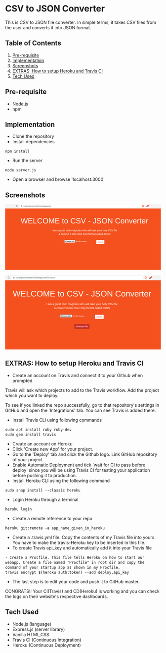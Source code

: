 # CSV to JSON Converter
This is CSV to JSON file converter. In simple terms, it takes CSV files from the user and converts it into JSON format.

## Table of Contents
1. [Pre-requisite](#pre-requisite)
1. [Implementation](#implementation)
1. [Screenshots](#screenshots)
1. [EXTRAS: How to setup Heroku and Travis CI](#extras:-how-to-setup-heroku-and-travis-ci)
1. [Tech Used](#tech-used)


## Pre-requisite
- Node.js
- npm

## Implementation
- Clone the repository
- Install dependencies 
```
npm install
```
- Run the server
```
node server.js
```
- Open a browser and browse 'localhost:3000'

## Screenshots
![](./img/main.png)

![](./img/download.png)

## EXTRAS: How to setup Heroku and Travis CI
- Create an account on Travis and connect it to your Github when prompted. 

Travis will ask which projects to add to the Travis workflow. Add the project which you want to deploy. 

To see if you linked the repo successfully, go to that repository's settings in GitHub and open the 'Integrations' tab. You can see Travis is added there. 

- Install Travis CLI using following commands
```
sudo apt install ruby ruby-dev
sudo gem install travis
```
- Create an account on Heroku
- Click 'Create new App' for your project.
- Go to the 'Deploy' tab and click the Github logo. Link GitHub repository of your project
- Enable Automatic Deployment and tick 'wait for CI to pass before deploy' since you will be using Travis CI for testing your application before pushing it to production.
- Install Heroku CLI using the following command
```
sudo snap install --classic heroku
```
- Login Heroku through a terminal
```
heroku login
```
- Create a remote reference to your repo
```
heroku git:remote -a app_name_given_in_heroku
```
- Create a .travis.yml file. Copy the contents of my Travis file into yours. You have to make the travis-Heroku key to be inserted in this file. 
- To create Travis api_key and automatically add it into your Travis file
```
- Create a Procfile. This file tells Heroku on how to start our webapp. Create a file named 'Procfile" in root dir and copy the command of your startup app as shown in my Procfile. 
travis encrypt $(heroku auth:token) --add deploy.api_key
```
- The last step is to edit your code and push it to GitHub master.

CONGRATS!! Your CI(Travis) and CD(Heroku) is working and you can check the logs on their website's respective dashboards. 

## Tech Used
- Node.js (language)
- Express.js (server library)
- Vanilla HTML,CSS
- Travis CI (Continuous Integration)
- Heroku (Continuous Deployment)

